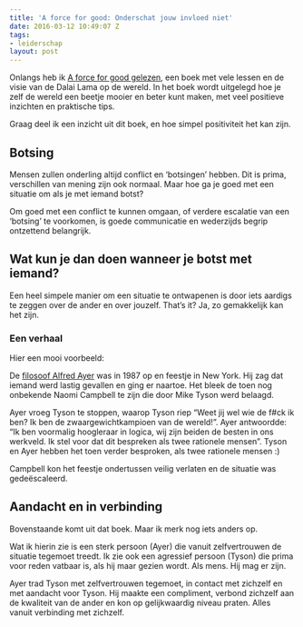 ```yaml
---
title: 'A force for good: Onderschat jouw invloed niet'
date: 2016-03-12 10:49:07 Z
tags:
- leiderschap
layout: post
---
```


Onlangs heb ik [A force for good gelezen](http://www.amazon.com/Force-Good-Dalai-Lamas-Vision-ebook/dp/B00NRQRWRS), een boek met vele lessen en de visie van de Dalai Lama op de wereld. In het boek wordt uitgelegd hoe je zelf de wereld een beetje mooier en beter kunt maken, met veel positieve inzichten en praktische tips.

Graag deel ik een inzicht uit dit boek, en hoe simpel positiviteit het kan zijn.

## Botsing
Mensen zullen onderling altijd conflict en ‘botsingen’ hebben. Dit is prima, verschillen van mening zijn ook normaal. Maar hoe ga je goed met een situatie om als je met iemand botst?

Om goed met een conflict te kunnen omgaan, of verdere escalatie van een ‘botsing’ te voorkomen, is goede communicatie en wederzijds begrip ontzettend belangrijk.

## Wat kun je dan doen wanneer je botst met iemand?
Een heel simpele manier om een situatie te ontwapenen is door iets aardigs te zeggen over de ander en over jouzelf. That’s it? Ja, zo gemakkelijk kan het zijn.

### Een verhaal
Hier een mooi voorbeeld:

De [filosoof Alfred Ayer](https://en.wikipedia.org/wiki/A._J._Ayer#Philosophical_ideas) was in 1987 op en feestje in New York. Hij zag dat iemand werd lastig gevallen en ging er naartoe. Het bleek de toen nog onbekende Naomi Campbell te zijn die door Mike Tyson werd belaagd.

Ayer vroeg Tyson te stoppen, waarop Tyson riep “Weet jij wel wie de f#ck ik ben? Ik ben de zwaargewichtkampioen van de wereld!”. Ayer antwoordde: “Ik ben voormalig hoogleraar in logica, wij zijn beiden de besten in ons werkveld. Ik stel voor dat dit bespreken als twee rationele mensen”. Tyson en Ayer hebben het toen verder besproken, als twee rationele mensen :)

Campbell kon het feestje ondertussen veilig verlaten en de situatie was gedeëscaleerd.

## Aandacht en in verbinding
Bovenstaande komt uit dat boek. Maar ik merk nog iets anders op.

Wat ik hierin zie is een sterk persoon (Ayer) die vanuit zelfvertrouwen de situatie tegemoet treedt. Ik zie ook een agressief persoon (Tyson) die prima voor reden vatbaar is, als hij maar gezien wordt. Als mens. Hij mag er zijn.

Ayer trad Tyson met zelfvertrouwen tegemoet, in contact met zichzelf en met aandacht voor Tyson. Hij maakte een compliment, verbond zichzelf aan de kwaliteit van de ander en kon op gelijkwaardig niveau praten. Alles vanuit verbinding met zichzelf.
